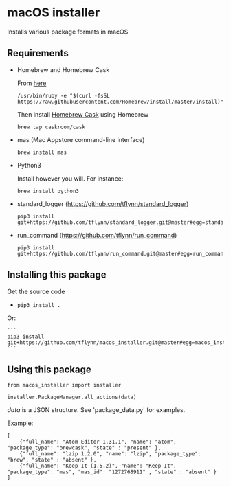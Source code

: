 # macOS installer

Installs various package formats in macOS.

## Requirements

* Homebrew and Homebrew Cask

  From [here](https://brew.sh/)
     
  ```    
  /usr/bin/ruby -e "$(curl -fsSL https://raw.githubusercontent.com/Homebrew/install/master/install)"
  ```
    
  Then install [Homebrew Cask](http://caskroom.io/) using Homebrew
    
  ```
  brew tap caskroom/cask
  ```
       
* mas (Mac Appstore command-line interface)

    ```
    brew install mas
    ```

* Python3

  Install however you will. For instance:

  `brew install python3`
    
* standard_logger (https://github.com/tflynn/standard_logger)

    ```
    pip3 install git+https://github.com/tflynn/standard_logger.git@master#egg=standard_logger
    ```
    
* run_command (https://github.com/tflynn/run_command)

    ```
    pip3 install git+https://github.com/tflynn/run_command.git@master#egg=run_command
    ``` 

## Installing this package

Get the source code

  * `pip3 install .`
  
Or:

    ```
    pip3 install git+https://github.com/tflynn/macos_installer.git@master#egg=macos_installer
    ``` 
   
  
## Using this package

```
from macos_installer import installer

installer.PackageManager.all_actions(data)
```

*data* is a JSON structure. See 'package_data.py' for examples.

Example:

```
[
    {"full_name": "Atom Editor 1.31.1", "name": "atom", "package_type": "brewcask", "state" : "present" },
    {"full_name": "lzip 1.2.0", "name": "lzip", "package_type": "brew", "state" : "absent" },
    {"full_name": "Keep It (1.5.2)", "name": "Keep It", "package_type": "mas", "mas_id": "1272768911" , "state" : "absent" }     
]
```

